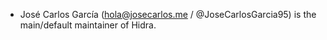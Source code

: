- José Carlos García (<hola@josecarlos.me> / @JoseCarlosGarcia95) is the main/default maintainer of Hidra.

